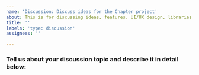 ```yaml
---
name: 'Discussion: Discuss ideas for the Chapter project'
about: This is for discussing ideas, features, UI/UX design, libraries, frameworks, APIs and for sharing your views on the project.
title: ''
labels: 'type: discussion'
assignees: ''

---
```


### Tell us about your discussion topic and describe it in detail below: 
